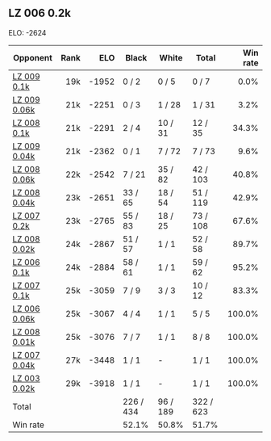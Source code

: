 ## LZ 006 0.2k ##

ELO: -2624

Opponent | Rank | ELO | Black | White | Total | Win rate
---------|-----:|----:|-------|-------|-------|-------:
[LZ 009 0.1k](LZ%20009%200.1k.md) | 19k | -1952 | 0 / 2 | 0 / 5 | 0 / 7 | 0.0%
[LZ 009 0.06k](LZ%20009%200.06k.md) | 21k | -2251 | 0 / 3 | 1 / 28 | 1 / 31 | 3.2%
[LZ 008 0.1k](LZ%20008%200.1k.md) | 21k | -2291 | 2 / 4 | 10 / 31 | 12 / 35 | 34.3%
[LZ 009 0.04k](LZ%20009%200.04k.md) | 21k | -2362 | 0 / 1 | 7 / 72 | 7 / 73 | 9.6%
[LZ 008 0.06k](LZ%20008%200.06k.md) | 22k | -2542 | 7 / 21 | 35 / 82 | 42 / 103 | 40.8%
[LZ 008 0.04k](LZ%20008%200.04k.md) | 23k | -2651 | 33 / 65 | 18 / 54 | 51 / 119 | 42.9%
[LZ 007 0.2k](LZ%20007%200.2k.md) | 23k | -2765 | 55 / 83 | 18 / 25 | 73 / 108 | 67.6%
[LZ 008 0.02k](LZ%20008%200.02k.md) | 24k | -2867 | 51 / 57 | 1 / 1 | 52 / 58 | 89.7%
[LZ 006 0.1k](LZ%20006%200.1k.md) | 24k | -2884 | 58 / 61 | 1 / 1 | 59 / 62 | 95.2%
[LZ 007 0.1k](LZ%20007%200.1k.md) | 25k | -3059 | 7 / 9 | 3 / 3 | 10 / 12 | 83.3%
[LZ 006 0.06k](LZ%20006%200.06k.md) | 25k | -3067 | 4 / 4 | 1 / 1 | 5 / 5 | 100.0%
[LZ 008 0.01k](LZ%20008%200.01k.md) | 25k | -3076 | 7 / 7 | 1 / 1 | 8 / 8 | 100.0%
[LZ 007 0.04k](LZ%20007%200.04k.md) | 27k | -3448 | 1 / 1 | - | 1 / 1 | 100.0%
[LZ 003 0.02k](LZ%20003%200.02k.md) | 29k | -3918 | 1 / 1 | - | 1 / 1 | 100.0%
Total | | | 226 / 434 | 96 / 189 | 322 / 623 | 
Win rate| | | 52.1% | 50.8% | 51.7% | 
